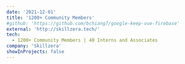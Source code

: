 ```yaml
---
date: '2021-12-01'
title: '1200+ Community Members'
#github: 'https://github.com/bchiang7/google-keep-vue-firebase'
external: 'http://skillzera.tech/'
tech:
  - 1200+ Community Members | 40 Interns and Associates
company: 'Skillzera'
showInProjects: false
---
```



